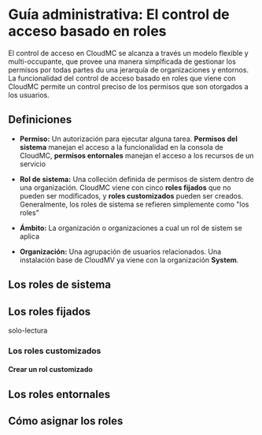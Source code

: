 # Guía administrativa: El control de acceso basado en roles

El control de acceso en CloudMC se alcanza a través un modelo flexible y multi-occupante, que provee una manera simplficada de gestionar los permisos por todas partes du una jerarquía de organizaciones y entornos.  La funcionalidad del control de acceso basado en roles que viene con CloudMC permite un control preciso de los permisos que son otorgados a los usuarios.

## Definiciones
- **Permiso:** Un autorización para ejecutar alguna tarea.  **Permisos del sistema** manejan el acceso a la funcionalidad en la consola de CloudMC, **permisos entornales** manejan el acceso a los recursos de un servicio

- **Rol de sistema:**  Una colleción definida de permisos de sistem dentro de una organización.  CloudMC viene con cinco **roles fijados** que no pueden ser modificados, y **roles customizados** pueden ser creados.  Generalmente, los roles de sistema se refieren simplemente como "los roles"

- **Ámbito:** La organización o organizaciones a cual un rol de sistem se aplica

- **Organización:** Una agrupación de usuarios relacionados.  Una instalación base de CloudMV ya viene con la organización **System**.

## Los roles de sistema

## Los roles fijados
solo-lectura

### Los roles customizados

#### Crear un rol customizado

## Los roles entornales

## Cómo asignar los roles
